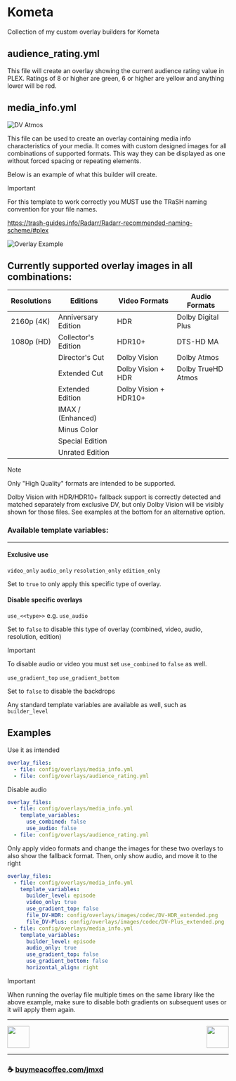 # Kometa

Collection of my custom overlay builders for Kometa

## audience_rating.yml

This file will create an overlay showing the current audience rating value in PLEX. Ratings of 8 or higher are green, 6 or higher are yellow and anything lower will be red.

## media_info.yml

![DV Atmos](https://i.imgur.com/CLnpX5j.png)

This file can be used to create an overlay containing media info characteristics of your media. It comes with custom designed images for all combinations of supported formats. This way they can be displayed as one without forced spacing or repeating elements.

Below is an example of what this builder will create.

> [!IMPORTANT]
> For this template to work correctly you MUST use the TRaSH naming convention for your file names.
>
> https://trash-guides.info/Radarr/Radarr-recommended-naming-scheme/#plex


![Overlay Example](https://i.imgur.com/xgEv2Oe.png)

## Currently supported overlay images in all combinations:

| Resolutions | Editions            | Video Formats         | Audio Formats      |
| -           | -                   | -                     | -                  |
| 2160p (4K)  | Anniversary Edition | HDR                   | Dolby Digital Plus |
| 1080p (HD)  | Collector's Edition | HDR10+                | DTS-HD MA          |
|             | Director's Cut      | Dolby Vision          | Dolby Atmos        |
|             | Extended Cut        | Dolby Vision + HDR    | Dolby TrueHD Atmos |
|             | Extended Edition    | Dolby Vision + HDR10+ |                    |
|             | IMAX / (Enhanced)   |                       |                    |
|             | Minus Color         |                       |                    |
|             | Special Edition     |                       |                    |
|             | Unrated Edition     |                       |                    |

> [!NOTE]
> Only "High Quality" formats are intended to be supported.
>
> Dolby Vision with HDR/HDR10+ fallback support is correctly detected and matched separately from exclusive DV, but only Dolby Vision will be visibly shown for those files. See examples at the bottom for an alternative option.

### Available template variables:
----------
#### Exclusive use

`video_only` `audio_only` `resolution_only` `edition_only`

Set to `true` to only apply this specific type of overlay.

#### Disable specific overlays
`use_<<type>>` e.g. `use_audio`

Set to `false` to disable this type of overlay (combined, video, audio, resolution, edition) 

> [!IMPORTANT]
> To disable audio or video you must set `use_combined` to `false` as well.

`use_gradient_top` `use_gradient_bottom`

Set to `false` to disable the backdrops

Any standard template variables are available as well, such as `builder_level`

## Examples
Use it as intended
```yml
overlay_files:
  - file: config/overlays/media_info.yml
  - file: config/overlays/audience_rating.yml
```

Disable audio
```yml
overlay_files:
  - file: config/overlays/media_info.yml
    template_variables:
      use_combined: false
      use_audio: false
  - file: config/overlays/audience_rating.yml
```
Only apply video formats and change the images for these two overlays to also show the fallback format. Then, only show audio, and move it to the right

```yml
overlay_files:
  - file: config/overlays/media_info.yml
    template_variables:
      builder_level: episode
      video_only: true
      use_gradient_top: false
      file_DV-HDR: config/overlays/images/codec/DV-HDR_extended.png
      file_DV-Plus: config/overlays/images/codec/DV-Plus_extended.png
  - file: config/overlays/media_info.yml
    template_variables:
      builder_level: episode
      audio_only: true
      use_gradient_top: false
      use_gradient_bottom: false
      horizontal_align: right
```
> [!IMPORTANT]
> When running the overlay file multiple times on the same library like the above example, make sure to disable both gradients on subsequent uses or it will apply them again.

----------
<img align="left" height="50px" src="https://i.imgur.com/YzGqu5U.png">
<img align="right" height="50px" src="https://i.imgur.com/Ip6nj8m.png">
<div style="clear: both;"></div>

----------

### ☕ [buymeacoffee.com/jmxd](https://buymeacoffee.com/jmxd)